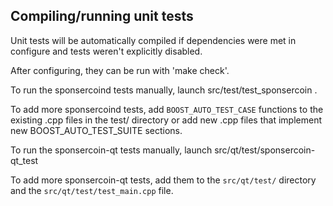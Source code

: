 Compiling/running unit tests
------------------------------------

Unit tests will be automatically compiled if dependencies were met in configure
and tests weren't explicitly disabled.

After configuring, they can be run with 'make check'.

To run the sponsercoind tests manually, launch src/test/test_sponsercoin .

To add more sponsercoind tests, add `BOOST_AUTO_TEST_CASE` functions to the existing
.cpp files in the test/ directory or add new .cpp files that
implement new BOOST_AUTO_TEST_SUITE sections.

To run the sponsercoin-qt tests manually, launch src/qt/test/sponsercoin-qt_test

To add more sponsercoin-qt tests, add them to the `src/qt/test/` directory and
the `src/qt/test/test_main.cpp` file.
